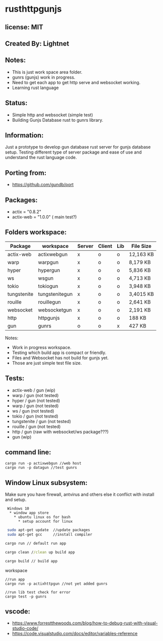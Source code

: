 # rusthttpgunjs

## license: MIT

## Created By: Lightnet

## Notes:
 * This is just work space area folder.
 * gunrs (gunjs) work in progress.
 * Need to get each app to get http serve and websocket working.
 * Learning rust language

## Status:
 * Simple http and websocket (simple test)
 * Building Gunjs Database rust to gunrs library.

## Information:
  Just a prototype to develop gun database rust server for gunjs database setup. Testing different type of server package and ease of use and understand the rust language code.

## Porting from:
 * https://github.com/gundb/port
 
## Packages:
 * actix = "0.8.2"
 * actix-web = "1.0.0" ( main test?)

## Folders workspace: 

| Package     | workspace       | Server | Client | Lib | File Size |
| ---         | ---             | ---    | ---    | --- | ---       |
| actix-web   | actixwebgun     | x      | o      | o   | 12,163 KB |
| warp        | warpgun         | x      | o      | o   | 8,179 KB  |
| hyper       | hypergun        | x      | o      | o   | 5,836 KB  |
| ws          | wsgun           | x      | o      | o   | 4,713 KB  |
| tokio       | tokiogun        | x      | o      | o   | 3,948 KB  |
| tungstenite | tungstenitegun  | x      | o      | o   | 3,4015 KB |
| rouille     | rouillegun      | x      | o      | o   | 2,641 KB  |
| websocket   | websocketgun    | x      | o      | o   | 2,191 KB  |
| http        | httpgunjs       | x      | o      | o   | 188 KB    |
| gun         | gunrs           | o      | o      | x   | 427 KB    |

Notes:
 * Work in progress workspace.
 * Testing which build app is compact or friendly.
 * Files and Websocket has not build for gunjs yet.
 * Those are just simple test file size.

## Tests:
 * actix-web / gun (wip)
 * warp / gun (not tested)
 * hyper / gun (not tested)
 * warp / gun (not tested)
 * ws / gun (not tested)
 * tokio / gun (not tested)
 * tungstenite / gun (not tested)
 * rouille / gun (not tested)
 * http / gun (raw with websocket/ws package???)
 * gun (wip)

## command line:
```
cargo run -p actixwebgun //web host
cargo run -p datagun //test gunrs
```

## Window Linux subsystem:
 Make sure you have firewall, antvirus and others else it conflict with install and setup.

```
 Windows 10
  * window app store
    * ubuntu linux os for bash
      * setup account for linux
```

```bash
 sudo apt-get update  //update packages
 sudo apt-get gcc     //install compiler
```

```cmd
cargo run // default run app

cargo clean //clean up build app

cargo build // build app
```
workspace
```
//run app
cargo run -p actixhttpgun //not yet added gunrs

//run lib test check for error
cargo test -p gunrs
```

## vscode:
 * https://www.forrestthewoods.com/blog/how-to-debug-rust-with-visual-studio-code/
 * https://code.visualstudio.com/docs/editor/variables-reference
